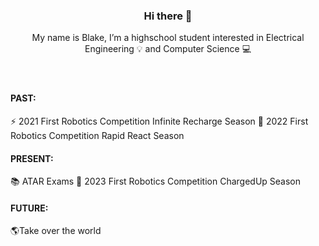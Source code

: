 <header>
<h3 align="center"> Hi there 👋 </h3>

<p align="center"> 
  My name is Blake, I’m a highschool student interested in Electrical Engineering 💡 and Computer Science 💻
</p>
</header>

<!-- past section -->
<h4>
  PAST:
</h4>

<p>
  ⚡ 2021 First Robotics Competition Infinite Recharge Season
  🚊 2022 First Robotics Competition Rapid React Season
</p>

<!-- present section -->
<h4>
  PRESENT:
</h4>

<p>
  📚 ATAR Exams
  🔋 2023 First Robotics Competition ChargedUp Season
</p>

<!-- future section -->
<h4>
  FUTURE:
</h4>

<p>  
  🌎Take over the world
</p>
